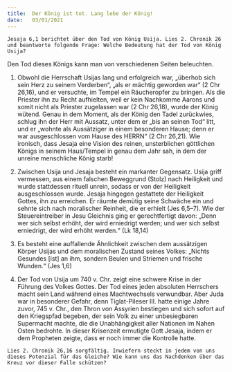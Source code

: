 ```yaml
---
title:  Der König ist tot. Lang lebe der König!
date:   03/01/2021
---
```


`Jesaja 6,1 berichtet über den Tod von König Usija. Lies 2. Chronik 26 und beantworte folgende Frage: Welche Bedeutung hat der Tod von König Usija?`

Den Tod dieses Königs kann man von verschiedenen Seiten beleuchten.

1. Obwohl die Herrschaft Usijas lang und erfolgreich war, „überhob sich sein Herz zu seinem Verderben“, „als er mächtig geworden war“ (2 Chr 26,16), und er versuchte, im Tempel ein Räucheropfer zu bringen. Als die Priester ihn zu Recht aufhielten, weil er kein Nachkomme Aarons und somit nicht als Priester zugelassen war (2 Chr 26,18), wurde der König wütend. Genau in dem Moment, als der König den Tadel zurückwies, schlug ihn der Herr mit Aussatz, unter dem er „bis an seinen Tod“ litt, und er „wohnte als Aussätziger in einem besonderen Hause; denn er war ausgeschlossen vom Hause des HERRN“ (2 Chr 26,21). Wie ironisch, dass Jesaja eine Vision des reinen, unsterblichen göttlichen Königs in seinem Haus/Tempel in genau dem Jahr sah, in dem der unreine menschliche König starb!

2. Zwischen Usija und Jesaja besteht ein markanter Gegensatz. Usija griff vermessen, aus einem falschen Beweggrund (Stolz) nach Heiligkeit und wurde stattdessen rituell unrein, sodass er von der Heiligkeit ausgeschlossen wurde. Jesaja hingegen gestattete der Heiligkeit Gottes, ihn zu erreichen. Er räumte demütig seine Schwäche ein und sehnte sich nach moralischer Reinheit, die er erhielt (Jes 6,5–7). Wie der Steuereintreiber in Jesu Gleichnis ging er gerechtfertigt davon: „Denn wer sich selbst erhöht, der wird erniedrigt werden; und wer sich selbst erniedrigt, der wird erhöht werden.“ (Lk 18,14)

3. Es besteht eine auffallende Ähnlichkeit zwischen dem aussätzigen Körper Usijas und dem moralischen Zustand seines Volkes: „Nichts Gesundes [ist] an ihm, sondern Beulen und Striemen und frische Wunden.“ (Jes 1,6)

4. Der Tod von Usija um 740 v. Chr. zeigt eine schwere Krise in der Führung des Volkes Gottes. Der Tod eines jeden absoluten Herrschers macht sein Land während eines Machtwechsels verwundbar. Aber Juda war in besonderer Gefahr, denn Tiglat-Pileser III. hatte einige Jahre zuvor, 745 v. Chr., den Thron von Assyrien bestiegen und sich sofort auf den Kriegspfad begeben, der sein Volk zu einer unbesiegbaren Supermacht machte, die die Unabhängigkeit aller Nationen im Nahen Osten bedrohte. In dieser Krisenzeit ermutigte Gott Jesaja, indem er dem Propheten zeigte, dass er noch immer die Kontrolle hatte.

`Lies 2. Chronik 26,16 sorgfältig. Inwiefern steckt in jedem von uns dieses Potenzial für das Gleiche? Wie kann uns das Nachdenken über das Kreuz vor dieser Falle schützen?`